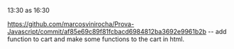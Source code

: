 13:30 as 16:30 

https://github.com/marcosvinirocha/Prova-Javascript/commit/af85e69c89f81fcbacd6984812ba3692e9961b2b -- add function to cart and make some functions to the cart in html.
